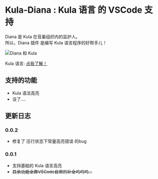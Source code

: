 # Kula-Diana : Kula 语言 的 VSCode 支持
Diana 是 Kula 在音巢组织内的监护人。    
所以，Diana 插件 是编写 Kula 语言程序的好帮手儿！    

![Diana 和 Kula](https://imgsa.baidu.com/forum/w%3D580/sign=9843244436d3d539c13d0fcb0a86e927/fd0729a4462309f7c1fba9a8720e0cf3d6cad645.jpg)

Kula 语言: [点我了解！](https://github.com/HanaYabuki/Kula)

## 支持的功能
* Kula 语法高亮
* 没了....

## 更新日志

### 0.0.2
* 修复了 压行状态下常量高亮错误 的bug

### 0.0.1
* 支持基础的 Kula 语言高亮
* ~~其余功能全靠VSCode自带的补全呜呜呜...~~